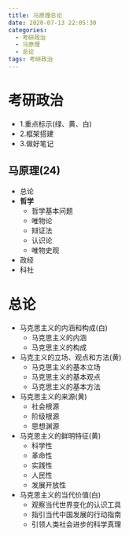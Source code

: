 ```yaml
---
title: 马原理总论
date: 2020-07-13 22:05:30
categories:
  - 考研政治
  - 马原理
  - 总论
tags: 考研政治
---
```

# 考研政治
 - 1.重点标示(绿、黄、白)
 - 2.框架搭建
 - 3.做好笔记
## 马原理(24)
- 总论
- **哲学**
  - 哲学基本问题
  - 唯物论
  - 辩证法
  - 认识论
  - 唯物史观
- 政经
- 科社

# 总论
- 马克思主义的内涵和构成(白)
  - 马克思主义的内涵
  - 马克思主义的构成
- 马克主义的立场、观点和方法(黄)
  - 马克思主义的基本立场
  - 马克思主义的基本观点
  - 马克思主义的基本方法
- 马克思主义的来源(黄)
  - 社会根源
  - 阶级根源
  - 思想渊源
- 马克思主义的鲜明特征(黄)
  - 科学性
  - 革命性
  - 实践性
  - 人民性
  - 发展开放性
- 马克思主义的当代价值(白)
  - 观察当代世界变化的认识工具
  - 指引当代中国发展的行动指南
  - 引领人类社会进步的科学真理
